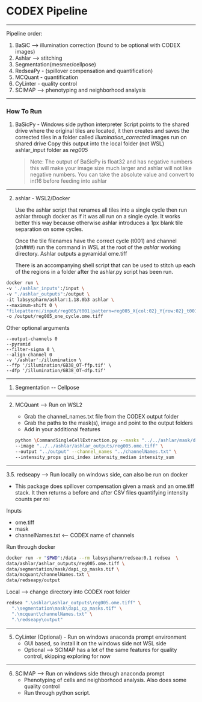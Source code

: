 # CODEX Pipeline

---

Pipeline order: 
1. BaSiC --> illumination correction (found to be optional with CODEX images)
2. Ashlar --> stitching
3. Segmentation(mesmer/cellpose)
4. RedseaPy - (spillover compensation and quantification)
5. MCQuant - quantification
6. CyLinter - quality control
7. SCIMAP --> phenotyping and neighborhood analysis

---

### How To Run

1. BaSicPy - Windows side python interpreter
    Script points to the shared drive where the original tiles are located, it then creates and saves the corrected tiles in a folder called _illumination_corrected_ images
	run on shared drive
    Copy this output into the local folder (not WSL) ashlar_input folder as _reg005_
    
    > Note: The output of BaSicPy is float32 and has negative numbers this will make your image size much larger and ashlar will not like negative numbers. You can take the absolute value and convert to int16 before feeding into ashlar

---

2. ashlar - WSL2/Docker 

    Use the ashlar script that renames all tiles into a single cycle then run ashlar through docker as if it was all run on a single cycle. It works better this way because otherwise ashlar introduces a 1px blank tile separation on some cycles. 
    
    Once the tile filenames have the correct cycle (t001) and channel (ch###) run the command in WSL at the root of the _ashlar_ working directory. Ashlar outputs a pyramidal ome.tiff 

   There is an accompanying shell script that can be used to stitch up each of the regions in a folder after the ashlar.py script has been run. 


``` bash
docker run \
-v './ashlar_inputs':/input \
-v "./ashlar_outputs":/output \
-it labsyspharm/ashlar:1.18.0b3 ashlar \
--maximum-shift 0 \
"filepattern|/input/reg005/t001|pattern=reg005_X{col:02}_Y{row:02}_t001_z001_c{channel}.tif|overlap=0.0|pixel_size=0.377454" \
-o /output/reg005_one_cycle.ome.tiff

```

Other optional arguments

```
--output-channels 0
--pyramid
--filter-sigma 0 \
--align-channel 0
-v '/ashlar':/illumination \
--ffp '/illumination/GB38_OT-ffp.tif' \
--dfp '/illumination/GB38_OT-dfp.tif'
```




---

1. Segmentation -- Cellpose 

---

2. MCQuant --> Run on WSL2 

    * Grab the channel_names.txt file from the CODEX output folder
    * Grab the paths to the mask(s), image and point to the output folders
    * Add in your additional features 

    ```bash
    python \CommandSingleCellExtraction.py --masks "../../ashlar/mask/dapi_cp_masks.tif" \
    --image "../../ashlar/ashlar_outputs/reg005.ome.tiff" \
    --output "../output" --channel_names "../channelNames.txt" \
    --intensity_props gini_index intensity_median intensity_sum
    ```

--- 

3.5. redseapy --> Run locally on windows side, can also be run on docker

* This package does spillover compensation given a mask and an ome.tiff stack. It then returns a before and after CSV files quantifying intensity counts per roi  

Inputs
  * ome.tiff
  * mask
  * channelNames.txt <-- CODEX name of channels

Run through docker
``` bash 
docker run -v "$PWD":/data --rm labsyspharm/redsea:0.1 redsea  \
data/ashlar/ashlar_outputs/reg005.ome.tiff \
data/segmentation/mask/dapi_cp_masks.tif \
data/mcquant/channelNames.txt \
data/redseapy/output
```
Local --> change directory into CODEX root folder
``` bash
redsea ".\ashlar\ashlar_outputs\reg005.ome.tiff" \
  ".\segmentation\mask\dapi_cp_masks.tif" \
  ".\mcquant\channelNames.txt" \
  ".\redseapy\output"
```

---

5. CyLinter (Optional) - Run on windows anaconda prompt environment
   * GUI based, so install it on the windows side not WSL side
   * Optional --> SCIMAP has a lot of the same features for quality control, skipping exploring for now

---

6. SCIMAP --> Run on windows side through anaconda prompt
   *  Phenotyping of cells and neighborhood analysis. Also does some quality control
   * Run through python script. 

